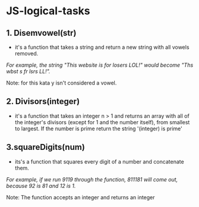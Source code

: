 # JS-logical-tasks

## 1. Disemvowel(str)
- it's a function that takes a string and return a new string with all vowels removed.

*For example, the string "This website is for losers LOL!" would become "Ths wbst s fr lsrs LL!".*

Note: for this kata y isn't considered a vowel.

## 2. Divisors(integer)
- it's a function that takes an integer n > 1 and returns an array with all of the integer's divisors (except for 1 and the number itself), from smallest to largest. If the number is prime return the string '(integer) is prime' 

## 3.squareDigits(num)
- its's a function that squares every digit of a number and concatenate them.

*For example, if we run 9119 through the function, 811181 will come out, because 92 is 81 and 12 is 1.*

Note: The function accepts an integer and returns an integer
